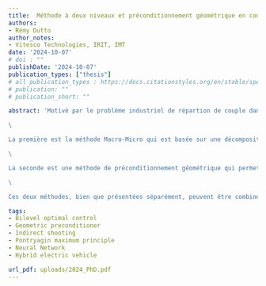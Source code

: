 ```yaml
---
title:  Méthode à deux niveaux et préconditionnement géométrique en contrôle optimal. Application au problème de répartition de couple des véhicules hybrides électriques.
authors:
- Rémy Dutto
author_notes: 
- Vitesco Technologies, IRIT, IMT
date: '2024-10-07'
# doi : ""
publishDate: '2024-10-07'
publication_types: ["thesis"]
# all publication_types : https://docs.citationstyles.org/en/stable/specification.html#appendix-iii-types 
# publication: ""
# publication_short: ""

abstract: 'Motivé par le problème industriel de répartion de couple dans les véhicules hybrides électriques, ce travail propose principalement deux nouveles méthodes de résoluon indirectes de problèmes de commande opmale. 

\

La première est la méthode Macro-Micro qui est basée sur une décomposition à deux niveaux du problème de commande opmale, faisant intervenir les fonc ons valeur de Belman de manière explicite à des temps préalablement fixés. Ces fonctions sont connues pour être assez difficile à construire. L’idée principale est d’approcher ces fonctions valeur par des réseaux de neurones, ce qui mène à une résoluon hiérarchique d’un problème d’opmisaon en dimension faible et d’un ensemble de problèmes de commande opmale définis sur des intervales de temps plus courts. 

\

La seconde est une méthode de préconditionnement géométrique qui permet une résoluon plus efficace du problème de commande opmale. Cette méthode, basée sur l’interprétaon géométrique du co-état et sur la transformée de Mathieu, utilise un changement de variable linéaire à partir de la simple transformaon d’une elipse en cercle. 

\

Ces deux méthodes, bien que présentées séparément, peuvent être combinées et mènent à une résoluon plus rapide, robuste et légère du problème de répartion de couple, permettant ainsi que de s’approcher des critères d’embarquabilités.'

tags:
- Bilevel optimal control
- Geometric preconditioner
- Indirect shooting
- Pontryagin maximum principle
- Neural Network
- Hybrid electric vehicle

url_pdf: uploads/2024_PhD.pdf
---
```

